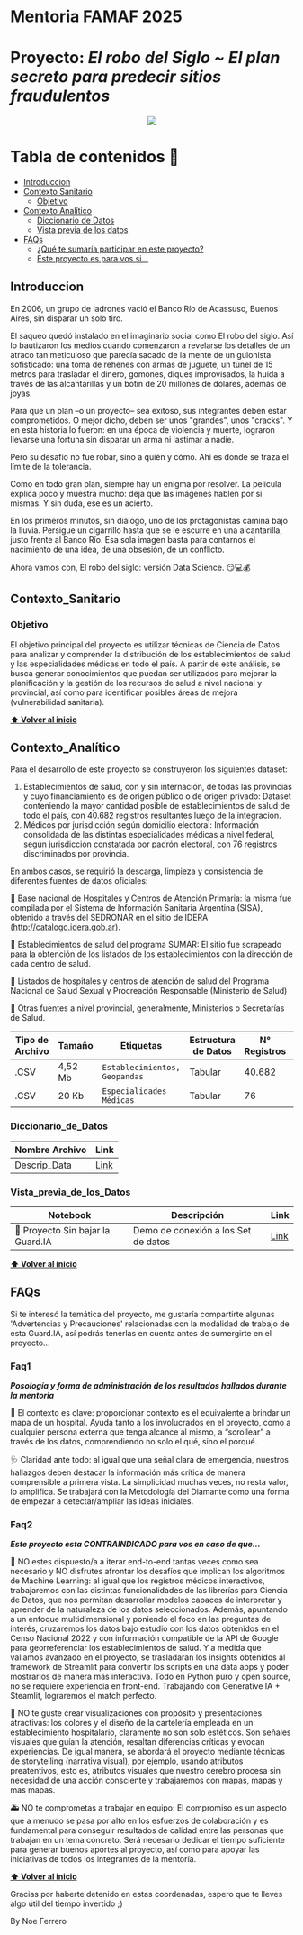 # Mentoria FAMAF 2025 

# Proyecto: ***El robo del Siglo ~ El plan secreto para predecir sitios fraudulentos***

<div align="center">

<p align="center">
  <img src="https://github.com/NoeliaFerrero/Proyecto_Mentoria_FAMAF_2025/blob/bcc026f560f5e02d119e2826ca38789d5b0253b0/portadaV1__cleanup_cleanup.png">
</p>
</div>

# Tabla de contenidos 📖
- [Introduccion](#introduccion)
- [Contexto Sanitario](#Contexto_Sanitario)
  - [Objetivo](#objetivo)
- [Contexto Analítico](#Contexto_Analítico)
  - [Diccionario de Datos](#diccionario_de_datos)
  - [Vista previa de los datos](#vista_previa_de_los_datos)
- [FAQs](#faqs)
  - [¿Qué te sumaría participar en este proyecto?](#faq1)
  - [Este proyecto es para vos si...](#faq2)

## Introduccion 


En 2006, un grupo de ladrones vació el Banco Río de Acassuso, Buenos Aires, sin disparar un solo tiro.

El saqueo quedó instalado en el imaginario social como El robo del siglo. Así lo bautizaron los medios cuando comenzaron a revelarse los detalles de un atraco tan meticuloso que parecía sacado de la mente de un guionista sofisticado: una toma de rehenes con armas de juguete, un túnel de 15 metros para trasladar el dinero, gomones, diques improvisados, la huida a través de las alcantarillas y un botín de 20 millones de dólares, además de joyas.

Para que un plan –o un proyecto– sea exitoso, sus integrantes deben estar comprometidos. O mejor dicho, deben ser unos "grandes", unos "cracks". Y en esta historia lo fueron: en una época de violencia y muerte, lograron llevarse una fortuna sin disparar un arma ni lastimar a nadie.

Pero su desafío no fue robar, sino a quién y cómo. Ahí es donde se traza el límite de la tolerancia.

Como en todo gran plan, siempre hay un enigma por resolver. La película explica poco y muestra mucho: deja que las imágenes hablen por sí mismas. Y sin duda, ese es un acierto.

En los primeros minutos, sin diálogo, uno de los protagonistas camina bajo la lluvia. Persigue un cigarrillo hasta que se le escurre en una alcantarilla, justo frente al Banco Río. Esa sola imagen basta para contarnos el nacimiento de una idea, de una obsesión, de un conflicto.

Ahora vamos con, El robo del siglo: versión Data Science. 😏💻💰






## Contexto_Sanitario 

### Objetivo 

El objetivo principal del proyecto es utilizar técnicas de Ciencia de Datos para analizar y comprender la distribución de los establecimientos de salud y las especialidades médicas en todo el país. A partir de este análisis, se busca generar conocimientos que puedan ser utilizados para mejorar la planificación y la gestión de los recursos de salud a nivel nacional y provincial, así como para identificar posibles áreas de mejora (vulnerabilidad sanitaria).  

**[⬆ Volver al inicio](#introduccion)**

## Contexto_Analítico 

Para el desarrollo de este proyecto se construyeron los siguientes dataset: 

1.	Establecimientos de salud, con y sin internación, de todas las provincias y cuyo financiamiento es de origen público o de origen privado: Dataset conteniendo la mayor cantidad posible de establecimientos de salud de todo el país, con 40.682 registros resultantes luego de la integración. 
2.	Médicos por jurisdicción según domicilio electoral: Información consolidada de las distintas especialidades médicas a nivel federal, según jurisdicción constatada por padrón electoral, con 76 registros discriminados por provincia.
   
En ambos casos, se requirió la descarga, limpieza y consistencia de diferentes fuentes de datos oficiales: 

📌 Base nacional de Hospitales y Centros de Atención Primaria: la misma fue compilada por el Sistema de Información Sanitaria Argentina (SISA), obtenido a través del SEDRONAR en el sitio de IDERA (http://catalogo.idera.gob.ar). 

📌 Establecimientos de salud del programa SUMAR: El sitio fue scrapeado para la obtención de los listados de los establecimientos con la dirección de cada centro de salud. 

📌 Listados de hospitales y centros de atención de salud del Programa Nacional de Salud Sexual y Procreación Responsable (Ministerio de Salud) 

📌 Otras fuentes a nivel provincial, generalmente, Ministerios o Secretarías de Salud. 


Tipo de Archivo | Tamaño | Etiquetas | Estructura de Datos | N° Registros | N° Campos | Link |
|---|---|---|---|---|---|---|
| .CSV | 4,52 Mb| `Establecimientos, Geopandas`   | Tabular | 40.682  | 17 | [Link](https://github.com/NoeliaFerrero/Proyecto_MentoriaFAMAF_2024/blob/932398f852ae3619dedc304d591dc37b4fd871fd/DataSets/Establecimientos-asistenciales-asentados-registro-federal-refes-20220404.csv)|
| .CSV | 20   Kb| `Especialidades Médicas`        | Tabular | 76      | 25 | [Link](https://github.com/NoeliaFerrero/Proyecto_MentoriaFAMAF_2024/blob/main/DataSets/Cant_medicos%20especialistas%20por%20Provincia.csv)|

### Diccionario_de_Datos

|Nombre Archivo | Link |
|---|---|
| Descrip_Data | [Link](https://github.com/NoeliaFerrero/Proyecto_MentoriaFAMAF_2024/blob/1934d95136ef5f2b25d6d71cb2c856353699ece8/DataSets/Descrip_data.csv)|


### Vista_previa_de_los_Datos 

|Notebook | Descripción | Link |
|---|---|---|
| 🐍 Proyecto Sin bajar la Guard.IA | Demo de conexión a los Set de datos | [Link](------https://colab.research.google.com/drive/11ix1h6kQFJaYX3G78KJz68CCpWfgffML?usp=sharing) |
 
**[⬆ Volver al inicio](#introduccion)**

## FAQs

Si te interesó la temática del proyecto, me gustaría compartirte algunas 'Advertencias y Precauciones' relacionadas con la modalidad de trabajo de esta Guard.IA, así podrás tenerlas en cuenta antes de sumergirte en el proyecto...

### Faq1 


***Posología y forma de administración de los resultados hallados durante la mentoria***

🎯  El contexto es clave: proporcionar contexto es el equivalente a brindar un mapa de un hospital. Ayuda tanto a los involucrados en el proyecto, como a cualquier persona externa que tenga alcance al mismo, a “scrollear” a través de los datos, comprendiendo no solo el qué, sino el porqué. 

🩺  Claridad ante todo: al igual que una señal clara de emergencia, nuestros hallazgos deben destacar la información más crítica de manera comprensible a primera vista. La simplicidad muchas veces, no resta valor, lo amplifica. Se trabajará con la Metodología del Diamante como una forma de empezar a detectar/ampliar las ideas iniciales. 

### Faq2 

***Este proyecto esta CONTRAINDICADO para vos en caso de que...***

🚨  NO estes dispuesto/a a iterar end-to-end tantas veces como sea necesario y NO disfrutes afrontar los desafíos que implican los algoritmos de Machine Learning: al igual que los registros médicos interactivos, trabajaremos con las distintas funcionalidades de las librerías para Ciencia de Datos, que nos permitan desarrollar modelos capaces de interpretar y aprender de la naturaleza de los datos seleccionados. Además, apuntando a un enfoque multidimensional y poniendo el foco en las preguntas de interés, cruzaremos los datos bajo estudio con los datos obtenidos en el Censo Nacional 2022 y con información compatible de la API de Google para georreferenciar los establecimientos de salud. Y a medida que vallamos avanzado en el proyecto, se trasladaran los insights obtenidos al framework de Streamlit para convertir los scripts en una data apps y poder mostrarlos de manera más interactiva. Todo en Python puro y open source, no se requiere experiencia en front-end. Trabajando con Generative IA + Steamlit, lograremos el match perfecto.

💊  NO te guste crear visualizaciones con propósito y presentaciones atractivas: los colores y el diseño de la cartelería empleada en un establecimiento hospitalario, claramente no son solo estéticos. Son señales visuales que guían la atención, resaltan diferencias críticas y evocan experiencias. De igual manera, se abordará el proyecto mediante técnicas de storytelling (narrativa visual), por ejemplo, usando atributos preatentivos, esto es, atributos visuales que nuestro cerebro procesa sin necesidad de una acción consciente y trabajaremos con mapas, mapas y mas mapas.

🚑  NO te comprometas a trabajar en equipo: El compromiso es un aspecto que a menudo se pasa por alto en los esfuerzos de colaboración y es fundamental para conseguir resultados de calidad entre las personas que trabajan en un tema concreto. Será necesario dedicar el tiempo suficiente para generar buenos aportes al proyecto, así como para apoyar las iniciativas de todos los integrantes de la mentoría.


**[⬆ Volver al inicio](#introduccion)**

Gracias por haberte detenido en estas coordenadas, espero que te lleves algo útil del tiempo invertido ;) 

By Noe Ferrero
